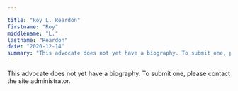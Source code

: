 ```yaml
---

title: "Roy L. Reardon"
firstname: "Roy"
middlename: "L."
lastname: "Reardon"
date: "2020-12-14"
summary: "This advocate does not yet have a biography. To submit one, please contact the site administrator."
---
```

This advocate does not yet have a biography. To submit one, please contact the site administrator.

